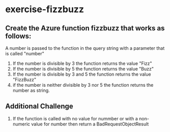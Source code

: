# exercise-fizzbuzz

## Create the Azure function fizzbuzz that works as follows:

A number is passed to the function in the query string with a parameter that is called "number"

1. If the number is divisible by 3 the function returns the value "Fizz"
2. If the number is divisible by 5 the function returns the value "Buzz"
3. If the number is divisible by 3 and 5 the function returns the value "FizzBuzz"
4. if the number is neither divisible by 3 nor 5 the function returns the number as string.

## Additional Challenge 

1. If the function is called with no value for nummber or with a non-numeric value for number then return a BadRequestObjectResult